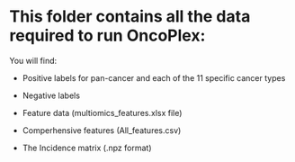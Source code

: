 # This folder contains all the data required to run OncoPlex:

You will find:

- Positive labels for pan-cancer and each of the 11 specific cancer types

- Negative labels

- Feature data (multiomics_features.xlsx file)
- Comperhensive features (All_features.csv)

- The Incidence matrix (.npz format)
